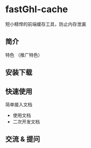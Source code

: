 # fastGhl-cache

短小精悍的前端缓存工具，防止内存泄漏

## 简介

特色 （推广特色）

## 安装下载

## 快速使用

简单接入文档

- 使用文档
- 二次开发文档

## 交流 & 提问
